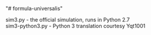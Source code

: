 "# formula-universalis" 

sim3.py - the official simulation, runs in Python 2.7<br />
sim3-python3.py - Python 3 translation courtesy Yqt1001
